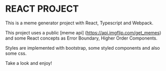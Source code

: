 # REACT PROJECT

This is a meme generator project with React, Typescript and Webpack.

This project uses a public [meme api] (https://api.imgflip.com/get_memes) and some React concepts as Error Boundary, Higher Order Components.

Styles are implemented with bootstrap, some styled components and also some css.

Take a look and enjoy!
